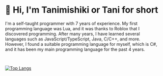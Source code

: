 # 👋 Hi, I'm Tanimishiki or Tani for short

I'm a self-taught programmer with 7 years of experience.
My first programming language was Lua, and it was thanks to Roblox that I discovered programming.
After many years, I have learned several languages such as JavaScript/TypeScript, Java, C/C++, and more. However, I found a suitable programming language for myself, which is C#, and it has been my main programming language for the past 4 years.

<br>

[![Top Langs](https://github-readme-stats.vercel.app/api/top-langs/?username=tanimishiki&layout=donut-vertical&theme=github_dark)](https://github.com/anuraghazra/github-readme-stats)
